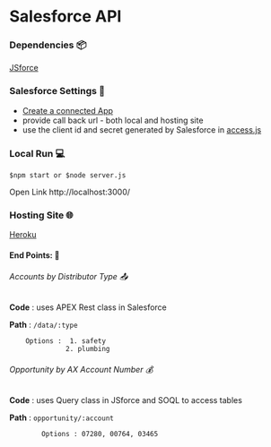 # Salesforce API

### Dependencies :package:

[JSforce](https://jsforce.github.io/)

### Salesforce Settings :wrench:

* [Create a connected App](https://developer.salesforce.com/docs/atlas.en-us.api_rest.meta/api_rest/intro_defining_remote_access_applications.htm)
* provide call back url - both local and hosting site
 * use the client id and secret generated by Salesforce in [access.js](/Salesforce/access.js)
        
### Local Run :computer:

` $npm start or $node server.js `

Open Link http://localhost:3000/

### Hosting Site :globe_with_meridians:

[Heroku](https://salesforce-api-sandbox.herokuapp.com/)

#### End Points: :door:

###### Accounts by Distributor Type :outbox_tray:

**Code** : uses APEX Rest class in Salesforce

**Path** :  `/data/:type`

 ````
     Options :  1. safety
               2. plumbing 
 ````

###### Opportunity by AX Account Number :moneybag:

**Code** : uses Query class in JSforce and SOQL to access tables

**Path** : `opportunity/:account`

````
        Options : 07280, 00764, 03465
````